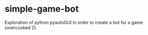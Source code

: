 # simple-game-bot
Exploration of python pyautoGUI in order to create a bot for a game (overcooked 2).
